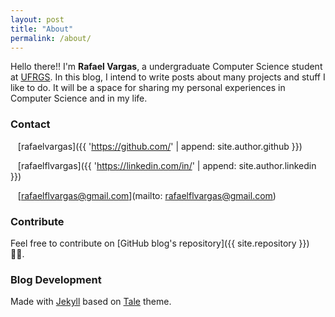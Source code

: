 ```yaml
---
layout: post
title: "About"
permalink: /about/
---
```


Hello there!! I'm **Rafael Vargas**, a undergraduate Computer Science student at [UFRGS](http://www.inf.ufrgs.br/site/). In this blog, I intend to write posts about many projects and stuff I like to do. It will be a space for sharing my personal experiences in Computer Science and in my life.


### Contact

<i class="fab fa-github fa-lg"></i> &nbsp;&nbsp; [rafaelvargas]({{ 'https://github.com/' | append: site.author.github }})

<i class="fab fa-linkedin fa-lg"></i> &nbsp;&nbsp; [rafaelflvargas]({{ 'https://linkedin.com/in/' | append: site.author.linkedin }})

<i class="fas fa-envelope fa-lg"></i> &nbsp;&nbsp; [rafaelflvargas@gmail.com](mailto: rafaelflvargas@gmail.com)


### Contribute

Feel free to contribute on [GitHub blog's repository]({{ site.repository }}) 👍🏼. 

### Blog Development

Made with [Jekyll](https://github.com/jekyll/jekyll) based on [Tale](https://github.com/chesterhow/tale/) theme.
